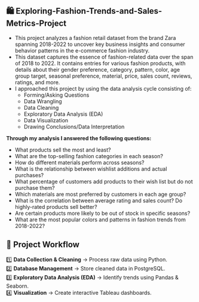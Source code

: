 ## 🛍️ Exploring-Fashion-Trends-and-Sales-Metrics-Project

* This project analyzes a fashion retail dataset from the brand Zara spanning 2018-2022 to uncover key business insights and consumer behavior patterns in the e-commerce fashion industry.
* This dataset captures the essence of fashion-related data over the span of 2018 to 2022. It contains entries for various fashion products, with details about their gender preference, category, pattern, color, age group target, seasonal preference, material, price, sales count, reviews, ratings, and more.
* I approached this project by using the data analysis cycle consisting of:
  * Forming/Asking Questions
  * Data Wrangling
  * Data Cleaning
  * Exploratory Data Analysis (EDA)
  * Data Visualization
  * Drawing Conclusions/Data Interpretation

 **Through my analysis I answered the following questions:**

 * What products sell the most and least?
 * What are the top-selling fashion categories in each season?
 * How do different materials perform across seasons?
 * What is the relationship between wishlist additions and actual purchases?
 * What percentage of customers add products to their wish list but do not purchase them?
 * Which materials are most preferred by customers in each age group?
 * What is the correlation between average rating and sales count? Do highly-rated products sell better?
 * Are certain products more likely to be out of stock in specific seasons?
 * What are the most popular colors and patterns in fashion trends from 2018-2022?

## 📌 Project Workflow
1️⃣ **Data Collection & Cleaning** → Process raw data using Python.  
2️⃣ **Database Management** → Store cleaned data in PostgreSQL.  
3️⃣ **Exploratory Data Analysis (EDA)** → Identify trends using Pandas & Seaborn.  
4️⃣ **Visualization** → Create interactive Tableau dashboards.  

